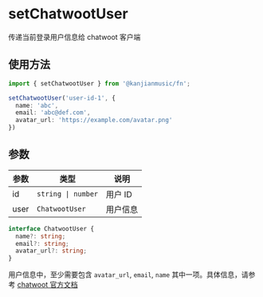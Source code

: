 # setChatwootUser
传递当前登录用户信息给 chatwoot 客户端

## 使用方法

```ts
import { setChatwootUser } from '@kanjianmusic/fn';

setChatwootUser('user-id-1', {
  name: 'abc',
  email: 'abc@def.com',
  avatar_url: 'https://example.com/avatar.png'
})
```

## 参数

| 参数 | 类型 | 说明 |
| --- | --- | --- |
| id | `string \| number` | 用户 ID |
| user | `ChatwootUser` | 用户信息 |

```ts
interface ChatwootUser {
  name?: string;
  email?: string;
  avatar_url?: string;
}
```

用户信息中，至少需要包含 `avatar_url`, `email`, `name` 其中一项。具体信息，请参考 [chatwoot 官方文档](https://docs.chatwoot.com/docs/chatwoot-sdk/user-identification)


